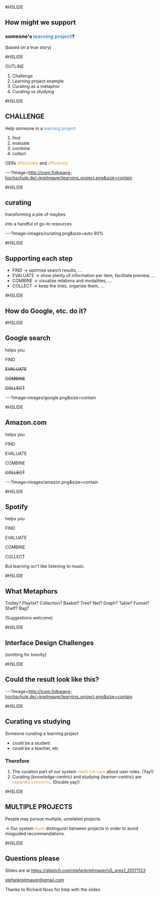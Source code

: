 #HSLIDE

## How might we support
### someone's <span style="color:#3694e4">learning project</span>?

(based on a true story)

#HSLIDE

OUTLINE
1. Challenge
2. Learning project example
3. Curating as a metaphor
4. Curating vs studying

#HSLIDE

## CHALLENGE

Help someone in a <span style="color:#3694e4">learning project</span>
1. find
2. evaluate
3. combine
4. collect

OERs <span style="color:#e49436">effectively</span> and <span style="color:#e49436">efficiently</span>


---?image=http://icem.folkwang-hochschule.de/~kreitmayer/learning_project.png&size=contain

#HSLIDE

## curating

transforming a pile of maybes

into a handful of go-to resources

---?image=images/curating.png&size=auto 90%

#HSLIDE

## Supporting each step

* FIND -> optimise search results, ...
* EVALUATE -> show plenty of information per item, facilitate preview, ...
* COMBINE -> visualise relations and modalities, ...
* COLLECT -> keep the links, organise them, ...

#HSLIDE

## How do Google, etc. do it?

#HSLIDE

## Google search

helps you

FIND

~~EVALUATE~~

~~COMBINE~~

~~COLLECT~~

---?image=images/google.png&size=contain

#HSLIDE

## Amazon.com

helps you

FIND

EVALUATE

COMBINE

~~COLLECT~~

---?image=images/amazon.png&size=contain

#HSLIDE

## Spotify

helps you

FIND

EVALUATE

COMBINE

COLLECT

But learning isn't like listening to music.

#HSLIDE

## What Metaphors

Trolley?
Playlist?
Collection?
Basket?
Tree?
Net?
Graph?
Table?
Funnel?
Shelf?
Bag?

(Suggestions welcome)

#HSLIDE

## Interface Design Challenges

(omitting for brevity)

#HSLIDE

## Could the result look like this?

---?image=http://icem.folkwang-hochschule.de/~kreitmayer/learning_project.png&size=contain

#HSLIDE

## Curating vs studying

Someone curating a learning project
* could be a student
* could be a teacher, etc

### Therefore
1. The curation part of our system <span style="color:#e49436">need not care</span> about user roles. (Yay!)
2. Curating (knowledge-centric) and studying (learner-centric) are <span style="color:#e49436">separate concerns</span>. (Double yay!)

#HSLIDE

## MULTIPLE PROJECTS

People may pursue multiple, unrelated projects

-> Our system <span style="color:#e49436">must</span> distinguish between projects in order to avoid misguided recommendations.

#HSLIDE

## Questions please

Slides are at
https://gitpitch.com/stefankreitmayer/x5_pres1_20171123

stefankreitmayer@gmail.com

Thanks to Richard Noss for help with the slides
